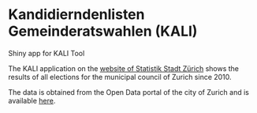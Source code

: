 # Kandidierndenlisten Gemeinderatswahlen (KALI)
Shiny app for KALI Tool

The KALI application on the [website of Statistik Stadt Zürich](https://www.stadt-zuerich.ch/prd/de/index/statistik/publikationen-angebote/datenbanken-anwendungen/kandidierendenliste-gemeinderatswahlen.html) shows the results of all elections for the municipal council of Zurich since 2010.

The data is obtained from the Open Data portal of the city of Zurich and is available [here](https://data.stadt-zuerich.ch/dataset?q=Kandidierende&sort=score+desc%2C+date_last_modified+desc).
